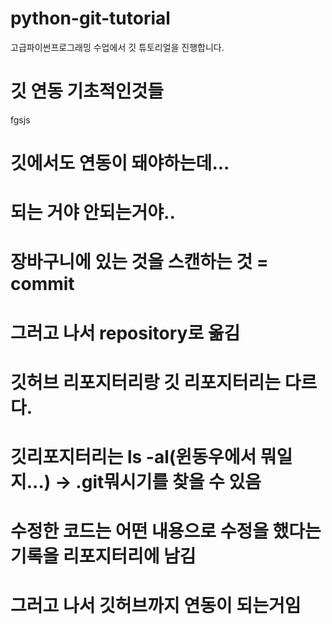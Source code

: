# python-git-tutorial
고급파이썬프로그래밍 수업에서 깃 튜토리얼을 진행합니다.

# 깃 연동 기초적인것들
fgsjs

# 깃에서도 연동이 돼야하는데...
# 되는 거야 안되는거야..
# 장바구니에 있는 것을 스캔하는 것 = commit 
# 그러고 나서 repository로 옮김
# 깃허브 리포지터리랑 깃 리포지터리는 다르다.
# 깃리포지터리는 ls -al(윈동우에서 뭐일지...) -> .git뭐시기를 찾을 수 있음

# 수정한 코드는 어떤 내용으로 수정을 했다는 기록을 리포지터리에 남김
# 그러고 나서 깃허브까지 연동이 되는거임

